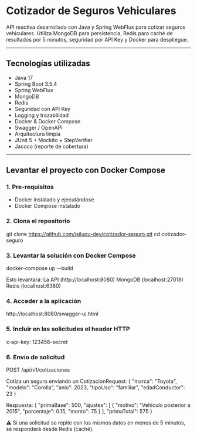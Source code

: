 # Cotizador de Seguros Vehiculares

API reactiva desarrollada con Java y Spring WebFlux para cotizar seguros vehiculares. Utiliza MongoDB para persistencia, Redis para caché de resultados por 5 minutos, seguridad por API Key y Docker para despliegue.

---

## Tecnologías utilizadas

- Java 17
- Spring Boot 3.5.4
- Spring WebFlux
- MongoDB
- Redis
- Seguridad con API Key
- Logging y trazabilidad
- Docker & Docker Compose
- Swagger / OpenAPI
- Arquitectura limpia
- JUnit 5 + Mockito + StepVerifier
- Jacoco (reporte de cobertura)

---

## Levantar el proyecto con Docker Compose

### 1. Pre-requisitos
- Docker instalado y ejecutándose
- Docker Compose instalado

### 2. Clona el repositorio
git clone https://github.com/isilupu-dev/cotizador-seguro.git
cd cotizador-seguro

### 3. Levantar la solución con Docker Compose
docker-compose up --build

Esto levantará:
La API (http://localhost:8080)
MongoDB (localhost:27018)
Redis (localhost:6380)

### 4. Acceder a la aplicación
http://localhost:8080/swagger-ui.html

### 5. Incluir en las solicitudes el header HTTP
x-api-key: 123456-secret

### 6. Envío de solicitud
POST /api/v1/cotizaciones

Cotiza un seguro enviando un CotizacionRequest:
{
  "marca": "Toyota",
  "modelo": "Corolla",
  "anio": 2023,
  "tipoUso": "familiar",
  "edadConductor": 23
}

Respuesta:
{
  "primaBase": 500,
  "ajustes": [
   {
      "motivo": "Vehiculo posterior a 2015",
      "porcentaje": 0.15,
      "monto": 75
    }
  ],
  "primaTotal": 575
}

⚠️ Si una solicitud se repite con los mismos datos en menos de 5 minutos, se responderá desde Redis (caché).
